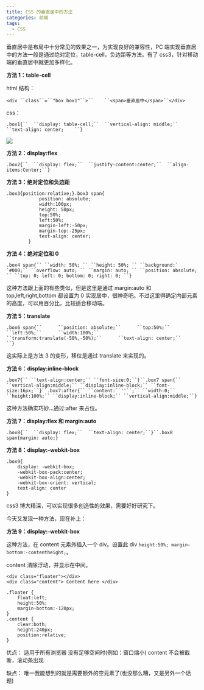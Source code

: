 ```yaml
---
title: CSS 的垂直居中的方法
categories: 前端
tags:
  - CSS
---
```


垂直居中是布局中十分常见的效果之一，为实现良好的兼容性，PC 端实现垂直居中的方法一般是通过绝对定位，table-cell，负边距等方法。有了 css3，针对移动端的垂直居中就更加多样化。

**方法 1：table-cell**

html 结构：

```plain
<div ``class``=``"box box1"``>``    ``<span>垂直居中</span>``</div>
```

css：

```plain
.box1{``  ``display: table-cell;``  ``vertical-align: middle;``  ``text-align: center;    ``}
```

![](https://txy-tc-ly-1256104767.cos.ap-guangzhou.myqcloud.com/231525037347615.png)

**方法 2：display:flex**

```plain
.box2{``  ``display: flex;``  ``justify-content:center;``  ``align-items:Center;``}
```

**方法 3：绝对定位和负边距**



```plain
.box3{position:relative;}.box3 span{
            position: absolute;
            width:100px;
            height: 50px;
            top:50%;
            left:50%;
            margin-left:-50px;
            margin-top:-25px;
            text-align: center;
        }
```



**方法 4：绝对定位和 0**

```plain
.box4 span{`` ``width: 50%; `` ``height: 50%; `` ``background:` `#000;`` ``overflow: auto; `` ``margin: auto; `` ``position: absolute; `` ``top: 0; left: 0; bottom: 0; right: 0; ``}
```

这种方法跟上面的有些类似，但是这里是通过 margin:auto 和 top,left,right,bottom 都设置为 0 实现居中，很神奇吧。不过这里得确定内部元素的高度，可以用百分比，比较适合移动端。

**方法 5：translate**

```plain
.box6 span{``      ``position: absolute;``      ``top:50%;``      ``left:50%;``      ``width:100%;``      ``transform:translate(-50%,-50%);``      ``text-align: center;``    ``}
```

这实际上是方法 3 的变形，移位是通过 translate 来实现的。

**方法 6：display:inline-block**

```plain
.box7{`` ``text-align:center;`` ``font-size:0;``}``.box7 span{`` ``vertical-align:middle;`` ``display:inline-block;`` ``font-size:16px;``}``.box7:after{`` ``content:``''``;`` ``width:0;`` ``height:100%;`` ``display:inline-block;`` ``vertical-align:middle;``}
```

这种方法确实巧妙...通过:after 来占位。

**方法 7：display:flex 和 margin:auto**

```plain
.box8{``  ``display: flex;``  ``text-align: center;``}``.box8 span{margin: auto;}
```

**方法 8：display:-webkit-box**



```plain
.box9{
    display: -webkit-box;
    -webkit-box-pack:center;
    -webkit-box-align:center;
    -webkit-box-orient: vertical;
    text-align: center
}
```



css3 博大精深，可以实现很多创造性的效果，需要好好研究下。

今天又发现一种方法，现在补上：

**方法 9：display:-webkit-box**

这种方法，在 content 元素外插入一个 div。设置此 div `height:50%; margin-bottom:-contentheight;`。

content 清除浮动，并显示在中间。

```plain
<div class="floater"></div>  
<div class="content"> Content here </div>  
```



```plain
.floater {
    float:left; 
    height:50%; 
    margin-bottom:-120px;
}
.content {
    clear:both; 
    height:240px; 
    position:relative;
}
```

优点： 
适用于所有浏览器 
没有足够空间时(例如：窗口缩小) content 不会被截断，滚动条出现

缺点： 
唯一我能想到的就是需要额外的空元素了(也没那么糟，又是另外一个话题)